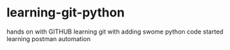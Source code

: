# learning-git-python
hands on with GITHUB
learning git with adding swome python code 
started learning postman automation 
